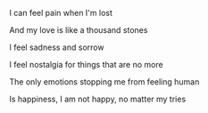 I can feel pain when I'm lost

And my love is like a thousand stones

I feel sadness and sorrow

I feel nostalgia for things that are no more

  

The only emotions stopping me from feeling human 

Is happiness, I am not happy, no matter my tries